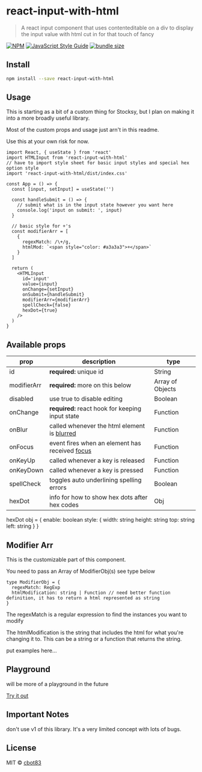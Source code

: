 # react-input-with-html

> A react input component that uses contenteditable on a div to display the input value with html cut in for that touch of fancy

[![NPM](https://img.shields.io/npm/v/react-input-with-html.svg)](https://www.npmjs.com/package/react-input-with-html) [![JavaScript Style Guide](https://img.shields.io/badge/code_style-standard-brightgreen.svg)](https://standardjs.com) [![bundle size](https://img.shields.io/bundlephobia/minzip/react-contenteditable.svg)](https://www.npmjs.com/package/react-input-with-html)

## Install

```bash
npm install --save react-input-with-html
```

## Usage

This is starting as a bit of a custom thing for Stocksy, but I plan on making it into a more broadly useful library.

Most of the custom props and usage just arn't in this readme.

Use this at your own risk for now.

```tsx
import React, { useState } from 'react'
import HTMLInput from 'react-input-with-html'
// have to import style sheet for basic input styles and special hex option style
import 'react-input-with-html/dist/index.css'

const App = () => {
  const [input, setInput] = useState('')

  const handleSubmit = () => {
    // submit what is in the input state however you want here
    console.log('input on submit: ', input)
  }

  // basic style for +'s
  const modifierArr = [
    {
      regexMatch: /\+/g,
      htmlMod: `<span style="color: #a3a3a3">+</span>`
    }
  ]

  return (
    <HTMLInput
      id='input'
      value={input}
      onChange={setInput}
      onSubmit={handleSubmit}
      modifierArr={modifierArr}
      spellCheck={false}
      hexDot={true}
    />
  )
}
```

## Available props
|prop|description|type|
|--|----|----|
|id|**required:** unique id|String|
|modifierArr|**required:** more on this below|Array of Objects|
|disabled|use true to disable editing|Boolean|
|onChange|**required:** react hook for keeping input state|Function|
|onBlur|called whenever the html element is [blurred](https://developer.mozilla.org/en-US/docs/Web/Events/blur)|Function|
|onFocus|event fires when an element has received [focus](https://developer.mozilla.org/en-US/docs/Web/API/Element/focus_event)|Function|
|onKeyUp|called whenever a key is released|Function|
|onKeyDown|called whenever a key is pressed |Function|
|spellCheck|toggles auto underlining spelling errors|Boolean|
|hexDot|info for how to show hex dots after hex codes|Obj|

hexDot obj = {
  enable: boolean
  style: {
    width: string
    height: string
    top: string
    left: string
  }
}  

## Modifier Arr

This is the customizable part of this component.

You need to pass an Array of ModifierObj(s) see type below

```
type ModifierObj = {
  regexMatch: RegExp
  htmlModification: string | Function // need better function definition, it has to return a html represented as string
}
```

The regexMatch is a regular expression to find the instances you want to modify

The htmlModification is the string that includes the html for what you're changing it to. This can be a string or a function that returns the string.

put examples here...

## Playground

will be more of a playground in the future

[Try it out](https://cbot83.github.io/react-input-with-html/)

## Important Notes

don't use v1 of this library. It's a very limited concept with lots of bugs.



## License

MIT © [cbot83](https://github.com/cbot83)

<!--

# Notes to jog by memory

## Development

```bash
npm start
```

in a new terminal

```bash
cd example
npm start
```

go to `http://localhost:3000/` for live updating version of component from src dir in a fake page from example dir

## Publishing to NPM

publish package to NPM
```bash
npm publish
```

publish beta or package
```bash
npm publish --tag beta
```

version should have -beta.xx after version


deploy example to Github pages
```bash
npm run deploy
```

goes to `https://cbot83.github.io/react-input-with-html/`

make this into a playground in the future

## Helpful Posts

[Level Up Make a React Library](https://levelup.gitconnected.com/create-your-own-react-library-in-2020-step-by-step-7c39eb1b2d7b)

create-react-library

[Medium Article about Caret Position](https://medium.com/compass-true-north/a-dancing-caret-the-unknown-perils-of-adjusting-cursor-position-f252734f595e)

[Stack Overflow about Caret Position](https://stackoverflow.com/questions/6249095/how-to-set-caretcursor-position-in-contenteditable-element-div)

-->
